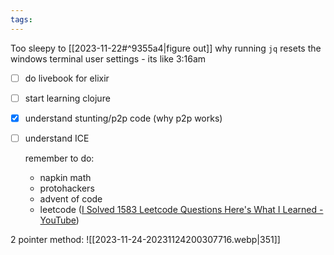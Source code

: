```yaml
---
tags:
---
```


Too sleepy to [[2023-11-22#^9355a4|figure out]] why running `jq` resets the windows terminal user settings - its like 3:16am

- [ ] do livebook for elixir
- [ ] start learning clojure
- [x] understand stunting/p2p code (why p2p works)
- [ ] understand ICE

	remember to do:
	- napkin math
	- protohackers
	- advent of code
	- leetcode ([I Solved 1583 Leetcode Questions Here's What I Learned - YouTube](https://www.youtube.com/watch?v=vHua-t_8hrA))

2 pointer method:
![[2023-11-24-20231124200307716.webp|351]]

